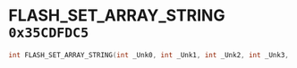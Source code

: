 # FLASH_SET_ARRAY_STRING `0x35CDFDC5`

```cpp
int FLASH_SET_ARRAY_STRING(int _Unk0, int _Unk1, int _Unk2, int _Unk3, int _Unk4);
```